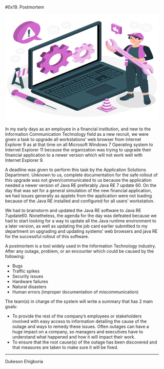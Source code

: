 #0x19. Postmortem

<img src="./bg.jpg" style="width: 768px; height:350px;" alt="Programming Error">

In my early days as an employee in a financial institution, and new to the Information Communication Technology field as a new recruit, we were given a task to upgrade all workstations’ web browser from Internet Explorer 9 as at that time on all Microsoft Windows 7 Operating system to Internet Explorer 11 because the organization was trying to upgrade their financial application to a newer version which will not work well with Internet Explorer 9.

A deadline was given to perform this task by the Application Solutions Department. Unknown to us, complete documentation for the safe rollout of this upgrade was not given/communicated to us because the application needed a newer version of Java RE preferably Java RE 7 update 60.
On the day that was set for a general simulation of the new financial application, we had issues generally as applets from the application were not loading because of the Java RE installed and configured for all users’ workstation.

We had to brainstorm and updated the Java RE software to Java RE 7update60. Nonetheless, the agenda for the day was defeated because we had to start looking for a way to update all the Java runtime environment to a later version, as well as updating the job card earlier submitted to my department on upgrading and updating systems’ web browsers and java RE for the successful rollout of this software.

A postmortem is a tool widely used in the Information Technology industry. After any outage, problem, or an encounter which could be caused by the following:

- Bugs
- Traffic spikes
- Security issues
- Hardware failures
- Natural disasters
- Human errors (improper documentation of miscommunication)

The team(s) in charge of the system will write a summary that has 2 main goals:

- To provide the rest of the company’s employees or stakeholders involved with easy access to information detailing the cause of the outage and ways to remedy these issues. Often outages can have a huge impact on a company, so managers and executives have to understand what happened and how it will impact their work.
- To ensure that the root cause(s) of the outage has been discovered and that measures are taken to make sure it will be fixed.

---

Dukeson Ehigboria

